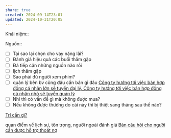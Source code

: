 ```yaml
---
share: true
created: 2024-09-14T23:01
updated: 2024-10-31T20:05
---
```

Khái niệm:: 

Nguồn:: 
- [ ] Tại sao lại chọn cho vay nặng lãi? 
- [ ] Đánh giá hiệu quả các buổi thăm gặp
- [ ] Đã tiếp cận những nguồn nào rồi
- [ ] lịch thăm gặp
- [ ] Sao phải đủ người xem phim? 
- [ ] quản lý bên bv cũng đâu cần bán gì đâu [Công ty hướng tới việc bán hợp đồng cá nhân lớn sẽ tuyển đại lý. Công ty hướng tới việc bán hợp đồng cá nhân nhỏ sẽ tuyển quản lý](../../%F0%9F%93%9CT%C3%A0i%20nguy%C3%AAn/Ch%C3%ADnh%20s%C3%A1ch%20c%C3%B4ng%20ty/B%E1%BA%A3o%20hi%E1%BB%83m/Chi%E1%BA%BFn%20l%C6%B0%E1%BB%A3c/C%C3%B4ng%20ty%20h%C6%B0%E1%BB%9Bng%20t%E1%BB%9Bi%20vi%E1%BB%87c%20b%C3%A1n%20h%E1%BB%A3p%20%C4%91%E1%BB%93ng%20c%C3%A1%20nh%C3%A2n%20l%E1%BB%9Bn%20s%E1%BA%BD%20tuy%E1%BB%83n%20%C4%91%E1%BA%A1i%20l%C3%BD.%20C%C3%B4ng%20ty%20h%C6%B0%E1%BB%9Bng%20t%E1%BB%9Bi%20vi%E1%BB%87c%20b%C3%A1n%20h%E1%BB%A3p%20%C4%91%E1%BB%93ng%20c%C3%A1%20nh%C3%A2n%20nh%E1%BB%8F%20s%E1%BA%BD%20tuy%E1%BB%83n%20qu%E1%BA%A3n%20l%C3%BD.md)
- [ ] Nhi thì có vấn đề gì mà không được mua? 
- [ ] Nếu không được thưởng do cái này thì bị thiệt sang tháng sau thế nào? 

[Trí cần gì?](../Gi%C3%BAp%20nhau%20tho%C3%A1t%20n%E1%BB%A3/Kendy/Kendy%20c%E1%BA%A7n%20g%C3%AC.md)

quan điểm về lịch sự, tôn trọng, người ngoài đánh giá
[Bản câu hỏi cho người cần được hỗ trợ thoát nợ](../Gi%C3%BAp%20nhau%20tho%C3%A1t%20n%E1%BB%A3/index.md)